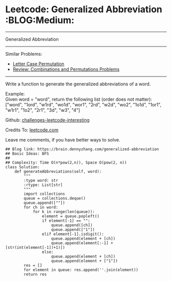 # Leetcode: Generalized Abbreviation     :BLOG:Medium:


---

Generalized Abbreviation  

---

Similar Problems:  
-   [Letter Case Permutation](https://brain.dennyzhang.com/letter-case-permutation)
-   [Review: Combinations and Permutations Problems](https://brain.dennyzhang.com/review-combination)

---

Write a function to generate the generalized abbreviations of a word.  

Example:  
Given word = "word", return the following list (order does not matter):  
["word", "1ord", "w1rd", "wo1d", "wor1", "2rd", "w2d", "wo2", "1o1d", "1or1", "w1r1", "1o2", "2r1", "3d", "w3", "4"]  

Github: [challenges-leetcode-interesting](https://github.com/DennyZhang/challenges-leetcode-interesting/tree/master/generalized-abbreviation)  

Credits To: [leetcode.com](https://leetcode.com/problems/generalized-abbreviation/description/)  

Leave me comments, if you have better ways to solve.  

    ## Blog link: https://brain.dennyzhang.com/generalized-abbreviation
    ## Basic Ideas: BFS
    ##
    ## Complexity: Time O(n*pow(2,n)), Space O(pow(2, n))
    class Solution:
        def generateAbbreviations(self, word):
            """
            :type word: str
            :rtype: List[str]
            """
            import collections
            queue = collections.deque()
            queue.append([""])
            for ch in word:
                for k in range(len(queue)):
                    element = queue.popleft()
                    if element[-1] == "":
                        queue.append([ch])
                        queue.append(["1"])
                    elif element[-1].isdigit():
                        queue.append(element + [ch])
                        queue.append(element[:-1] + [str(int(element[-1])+1)])
                    else:
                        queue.append(element + [ch])
                        queue.append(element + ["1"])
            res = []
            for element in queue: res.append(''.join(element))
            return res